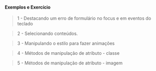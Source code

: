 #### Exemplos e Exercício 

>1 - Destacando um erro de formulário no focus e em eventos do teclado

>2 - Selecionando conteúdos.

>3 - Manipulando o estilo para fazer animações

>4 - Métodos de manipulação de atributo - classe

>5 - Métodos de manipulação de atributo - imagem